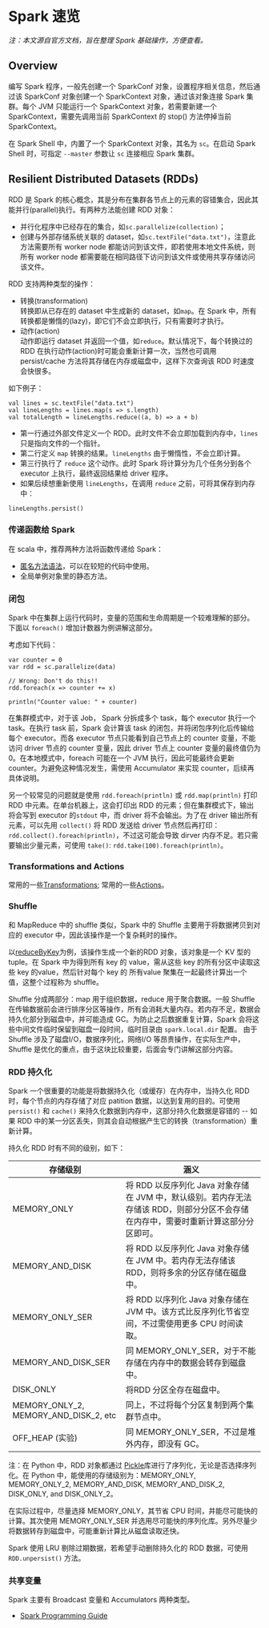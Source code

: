 # Spark 速览

*注：本文源自官方文档，旨在整理 Spark 基础操作，方便查看。*

## Overview

编写 Spark 程序，一般先创建一个 SparkConf 对象，设置程序相关信息，然后通过该 SparkConf 对象创建一个 SparkContext 对象，通过该对象连接 Spark 集群。每个 JVM 只能运行一个 SparkContext 对象，若需要新建一个 SparkContext，需要先调用当前 SparkContext 的 stop() 方法停掉当前 SparkContext。

在 Spark Shell 中，内置了一个 SparkContext 对象，其名为 `sc`。在启动 Spark Shell 时，可指定 `--master` 参数让 `sc` 连接相应 Spark 集群。

## Resilient Distributed Datasets (RDDs)
RDD 是 Spark 的核心概念，其是分布在集群各节点上的元素的容错集合，因此其能并行(parallel)执行。有两种方法能创建 RDD 对象：
- 并行化程序中已经存在的集合，如`sc.parallelize(collection)`；
- 创建与外部存储系统关联的 dataset，如`sc.textFile("data.txt")`，注意此方法需要所有 worker node 都能访问到该文件，即若使用本地文件系统，则所有 worker node 都需要能在相同路径下访问到该文件或使用共享存储访问该文件。

RDD 支持两种类型的操作：
- 转换(transformation)        
转换即从已存在的 dataset 中生成新的 dataset，如`map`。在 Spark 中，所有转换都是懒惰的(lazy)，即它们不会立即执行，只有需要时才执行。
- 动作(action)       
动作即运行 dataset 并返回一个值，如`reduce`。默认情况下，每个转换过的 RDD 在执行动作(action)时可能会重新计算一次，当然也可调用 persist/cache 方法将其存储在内存或磁盘中，这样下次查询该 RDD 时速度会快很多。

如下例子：
```
val lines = sc.textFile("data.txt")
val lineLengths = lines.map(s => s.length)
val totalLength = lineLengths.reduce((a, b) => a + b)
```

- 第一行通过外部文件定义一个 RDD。此时文件不会立即加载到内存中，`lines` 只是指向文件的一个指针。
- 第二行定义 `map` 转换的结果。`lineLengths` 由于懒惰性，不会立即计算。
- 第三行执行了 `reduce` 这个动作。此时 Spark 将计算分为几个任务分到各个 executor 上执行，最终返回结果给 driver 程序。
- 如果后续想重新使用 `lineLengths`，在调用 `reduce` 之前，可将其保存到内存中：
```
lineLengths.persist()
```

### 传递函数给 Spark
在 scala 中，推荐两种方法将函数传递给 Spark：
- [匿名方法语法](https://www.scala-lang.org/old/node/133.html)，可以在较短的代码中使用。
- 全局单例对象里的静态方法。

### 闭包
Spark 中在集群上运行代码时，变量的范围和生命周期是一个较难理解的部分。下面以 `foreach()` 增加计数器为例讲解这部分。

考虑如下代码：
```
var counter = 0
var rdd = sc.parallelize(data)

// Wrong: Don't do this!!
rdd.foreach(x => counter += x)

println("Counter value: " + counter)
```

在集群模式中，对于该 Job， Spark 分拆成多个 task，每个 executor 执行一个task。在执行 task 前，Spark 会计算该 task 的闭包，并将闭包序列化后传输给每个 executor。而各 executor 节点只能看到自己节点上的 counter 变量，不能访问 driver 节点的 counter 变量，因此 driver 节点上 counter 变量的最终值仍为0。在本地模式中，foreach 可能在一个 JVM 执行，因此可能最终会更新 counter。为避免这种情况发生，需使用 Accumulator 来实现 counter，后续再具体说明。

另一个较常见的问题就是使用 `rdd.foreach(println)` 或 `rdd.map(println)` 打印 RDD 中元素。在单台机器上，这会打印出 RDD 的元素；但在集群模式下，输出将会写到 executor 的`stdout` 中，而 driver 将不会输出。为了在 driver 输出所有元素，可以先用 `collect()` 将 RDD 发送给 driver 节点然后再打印：`rdd.collect().foreach(println)`，不过这可能会导致 dirver 内存不足。若只需要输出少量元素，可使用 `take()`: `rdd.take(100).foreach(println)`。

### Transformations and Actions
常用的一些[Transformations](https://spark.apache.org/docs/latest/rdd-programming-guide.html#transformations);
常用的一些[Actions](https://spark.apache.org/docs/latest/rdd-programming-guide.html#actions)。

### Shuffle 

和 MapReduce 中的 shuffle 类似，Spark 中的 Shuffle 主要用于将数据拷贝到对应的 executor 中，因此该操作是一个复杂耗时的操作。

以[reduceByKey](https://spark.apache.org/docs/latest/rdd-programming-guide.html#ReduceByLink)为例，该操作生成一个新的RDD 对象，该对象是一个 KV 型的 tuple。在 Spark 中为得到所有 key 的 value，需从这些 key 的所有分区中读取这些 key 的value，然后针对每个 key 的 所有value 聚集在一起最终计算出一个值，这整个过程称为 shuffle。

Shuffle 分成两部分：map 用于组织数据，reduce 用于聚合数据。一般 Shuffle 在传输数据前会进行排序分区等操作，所有会消耗大量内存。若内存不足，数据会持久化部分到磁盘中，并可能造成 GC。为防止之后数据重复计算，Spark 会将这些中间文件临时保留到磁盘一段时间，临时目录由 `spark.local.dir` 配置。
由于 Shuffle 涉及了磁盘I/O，数据序列化，网络I/O 等昂贵操作，在实际生产中，Shuffle 是优化的重点，由于这块比较重要，后面会专门讲解这部分内容。

### RDD 持久化
Spark 一个很重要的功能是将数据持久化（或缓存）在内存中，当持久化 RDD 时，每个节点的内存存储了对应 patition 数据，以达到复用的目的。可使用 `persist()` 和 `cache()` 来持久化数据到内存中，这部分持久化数据是容错的 -- 如果 RDD 中的某一分区丢失，则其会自动根据产生它的转换（transformation）重新计算。

持久化 RDD 时有不同的级别，如下：

存储级别 |  涵义
---------|---------
 MEMORY_ONLY | 将 RDD 以反序列化 Java 对象存储在 JVM 中，默认级别。若内存无法存储该 RDD，则部分分区不会存储在内存中，需要时重新计算这部分分区即可。
 MEMORY_AND_DISK | 将 RDD 以反序列化 Java 对象存储在 JVM 中。若内存无法存储该 RDD，则将多余的分区存储在磁盘中。
 MEMORY_ONLY_SER | 将 RDD 以序列化 Java 对象存储在 JVM 中。该方式比反序列化节省空间，不过需使用更多 CPU 时间读取。
 MEMORY_AND_DISK_SER | 同 MEMORY_ONLY_SER，对于不能存储在内存中的数据会转存到磁盘中。
 DISK_ONLY | 将RDD 分区全存在磁盘中。
 MEMORY_ONLY_2, MEMORY_AND_DISK_2, etc | 同上，不过将每个分区复制到两个集群节点中。
 OFF_HEAP (实验) | 同 MEMORY_ONLY_SER，不过是堆外内存，即没有 GC。

注：在 Python 中，RDD 对象都通过 [Pickle](https://docs.python.org/2/library/pickle.html)库进行了序列化，无论是否选择序列化。在 Python 中，能使用的存储级别为：MEMORY_ONLY, MEMORY_ONLY_2, MEMORY_AND_DISK, MEMORY_AND_DISK_2, DISK_ONLY, and DISK_ONLY_2。

在实际过程中，尽量选择 MEMORY_ONLY，其节省 CPU 时间，并能尽可能快的计算。其次使用 MEMORY_ONLY_SER 并选用尽可能快的序列化库。另外尽量少将数据转存到磁盘中，可能重新计算比从磁盘读取还快。

Spark 使用 LRU 剔除过期数据，若希望手动删除持久化的 RDD 数据，可使用 `RDD.unpersist()` 方法。


### 共享变量

Spark 主要有 Broadcast 变量和 Accumulators 两种类型。

- [Spark Programming Guide](https://spark.apache.org/docs/latest/rdd-programming-guide.html)
